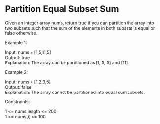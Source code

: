 # Partition Equal Subset Sum

Given an integer array nums, return true if you can partition the array into two subsets such that the sum of the elements in both subsets is equal or false otherwise.

Example 1:

Input: nums = [1,5,11,5]\
Output: true\
Explanation: The array can be partitioned as [1, 5, 5] and [11].

Example 2:

Input: nums = [1,2,3,5]\
Output: false\
Explanation: The array cannot be partitioned into equal sum subsets.

Constraints:

1 <= nums.length <= 200\
1 <= nums[i] <= 100
